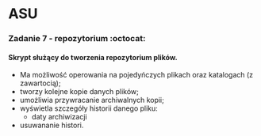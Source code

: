 # ASU

### Zadanie 7 - repozytorium :octocat:
#### Skrypt służący do tworzenia repozytorium plików. 

* Ma możliwość operowania na pojedyńczych plikach oraz katalogach (z zawartocią); 
* tworzy kolejne kopie danych plików;
* umożliwia przywracanie archiwalnych kopii;
* wyświetla szczegóły historii danego pliku:
  * daty archiwizacji
* usuwananie histori.
